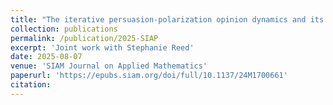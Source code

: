 ```yaml
---
title: "The iterative persuasion-polarization opinion dynamics and its mean-field analysis"
collection: publications
permalink: /publication/2025-SIAP
excerpt: 'Joint work with Stephanie Reed'
date: 2025-08-07
venue: 'SIAM Journal on Applied Mathematics'
paperurl: 'https://epubs.siam.org/doi/full/10.1137/24M1700661'
citation: 
---
```


